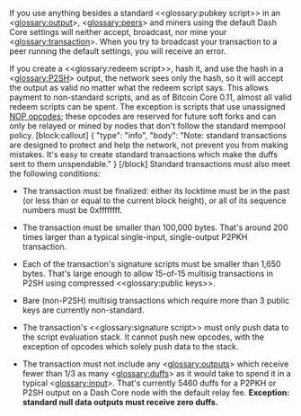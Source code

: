 If you use anything besides a standard <<glossary:pubkey script>> in an <<glossary:output>>, <<glossary:peers>> and miners using the default Dash Core settings will neither accept, broadcast, nor mine your <<glossary:transaction>>. When you try to broadcast your transaction to a peer running the default settings, you will receive an error.

If you create a <<glossary:redeem script>>, hash it, and use the hash in a <<glossary:P2SH>> output, the network sees only the hash, so it will accept the output as valid no matter what the redeem script says. This allows payment to non-standard scripts, and as of Bitcoin Core 0.11, almost all valid redeem scripts can be spent. The exception is scripts that use unassigned [NOP opcodes](https://en.bitcoin.it/wiki/Script#Reserved_words); these opcodes are reserved for future soft forks and can only be relayed or mined by nodes that don't follow the standard mempool policy.
[block:callout]
{
  "type": "info",
  "body": "Note: standard transactions are designed to protect and help the network, not prevent you from making mistakes. It's easy to create standard transactions which make the duffs sent to them unspendable."
}
[/block]
Standard transactions must also meet the following conditions:

* The transaction must be finalized: either its locktime must be in the past (or less than or equal to the current block height), or all of its sequence numbers must be 0xffffffff.

* The transaction must be smaller than 100,000 bytes. That's around 200 times larger than a typical single-input, single-output P2PKH transaction.

* Each of the transaction's signature scripts must be smaller than 1,650 bytes. That's large enough to allow 15-of-15 multisig transactions in P2SH using compressed <<glossary:public keys>>.

* Bare (non-P2SH) multisig transactions which require more than 3 public keys are currently non-standard.

* The transaction's <<glossary:signature script>> must only push data to the script evaluation stack. It cannot push new opcodes, with the exception of opcodes which solely push data to the stack.

* The transaction must not include any <<glossary:outputs>> which receive fewer than 1/3 as many <<glossary:duffs>> as it would take to spend it in a typical <<glossary:input>>. That's currently 5460 duffs for a P2PKH or P2SH output on a Dash Core node with the default relay fee. **Exception: standard null data outputs must receive zero duffs.**